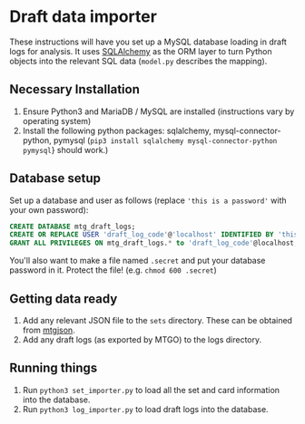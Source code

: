 # Draft data importer

These instructions will have you set up a MySQL database loading in draft logs for analysis. It uses [SQLAlchemy](https://www.sqlalchemy.org/) as the ORM layer to turn Python objects into the relevant SQL data (`model.py` describes the mapping).

## Necessary Installation
1. Ensure Python3 and MariaDB / MySQL are installed (instructions vary by operating system)
1. Install the following python packages: sqlalchemy, mysql-connector-python, pymysql (`pip3 install sqlalchemy mysql-connector-python pymysql`} should work.)

## Database setup
Set up a database and user as follows (replace `'this is a password'` with your own password):

```SQL
CREATE DATABASE mtg_draft_logs;
CREATE OR REPLACE USER 'draft_log_code'@'localhost' IDENTIFIED BY 'this is a password';
GRANT ALL PRIVILEGES ON mtg_draft_logs.* to 'draft_log_code'@localhost;
```

You'll also want to make a file named `.secret` and put your database password in it. Protect the file! (e.g. `chmod 600 .secret`)

## Getting data ready
1. Add any relevant JSON file to the `sets` directory. These can be obtained from [mtgjson](https://mtgjson.com/sets.html).
1. Add any draft logs (as exported by MTGO) to the logs directory.

## Running things
1. Run `python3 set_importer.py` to load all the set and card information into the database.
1. Run `python3 log_importer.py` to load draft logs into the database.